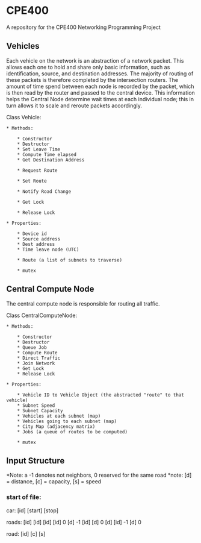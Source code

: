 # CPE400
A repository for the CPE400 Networking Programming Project

## Vehicles
Each vehicle on the network is an abstraction of a network packet. This allows each one to hold and share only basic information, such as identification, source, and destination addresses. The majority of routing of these packets is therefore completed by the intersection routers. The amount of time spend between each node is recorded by the packet, which is then read by the router and passed to the central device. This information helps the Central Node determine wait times at each individual node; this in turn allows it to scale and reroute packets accordingly.


Class Vehicle:

	* Methods:

		* Constructor
		* Destructor
		* Set Leave Time
		* Compute Time elapsed
		* Get Destination Address

		* Request Route

		* Set Route

		* Notify Road Change

		* Get Lock

		* Release Lock

	* Properties:

		* Device id
		* Source address
		* Dest address
		* Time leave node (UTC)

		* Route (a list of subnets to traverse)

		* mutex

## Central Compute Node
The central compute node is responsible for routing all traffic.

Class CentralComputeNode:

	* Methods:

		* Constructor
		* Destructor
		* Queue Job
		* Compute Route
		* Direct Traffic
		* Join Network
		* Get Lock
		* Release Lock

	* Properties:

		* Vehicle ID to Vehicle Object (the abstracted "route" to that vehicle)
		* Subnet Speed
		* Subnet Capacity
		* Vehicles at each subnet (map)
		* Vehicles going to each subnet (map)
		* City Map (adjacency matrix)
		* Jobs (a queue of routes to be computed)

		* mutex

## Input Structure
*Note: a -1 denotes not neighbors, 0 reserved for the same road
*note: [d] = distance, [c] = capacity, [s] = speed

### start of file:
car: [id] [start] [stop]

roads:
	[id] [id] [id]
[id]  0   [d]   -1
[id] [d]  0    [d]
[id] -1   [d]  0

road: [id] [c] [s]
